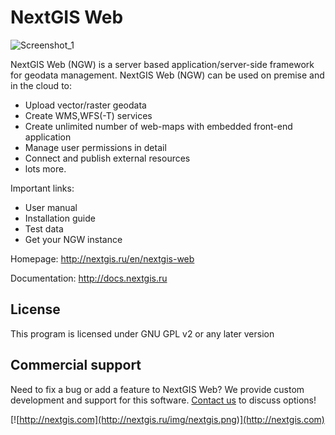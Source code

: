 NextGIS Web
==============

![Screenshot_1](http://nextgis.ru/wp-content/uploads/2014/01/screenshot-ngw.png)

NextGIS Web (NGW) is a server based application/server-side framework for geodata management. NextGIS Web (NGW) can be used on premise and in the cloud to:

- Upload vector/raster geodata
- Create WMS,WFS(-T) services
- Create unlimited number of web-maps with embedded front-end application
- Manage user permissions in detail
- Connect and publish external resources
- lots more.

Important links:

* User manual
* Installation guide
* Test data
* Get your NGW instance

Homepage: http://nextgis.ru/en/nextgis-web

Documentation: http://docs.nextgis.ru

License
-------------
This program is licensed under GNU GPL v2 or any later version

Commercial support
----------
Need to fix a bug or add a feature to NextGIS Web? We provide custom development and support for this software. [Contact us](http://nextgis.ru/en/contact/) to discuss options!

[![http://nextgis.com](http://nextgis.ru/img/nextgis.png)](http://nextgis.com)
